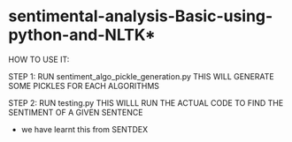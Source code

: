 # sentimental-analysis-Basic-using-python-and-NLTK*

HOW TO USE IT: 

STEP 1:
RUN sentiment_algo_pickle_generation.py 
THIS WILL GENERATE SOME PICKLES FOR EACH ALGORITHMS

STEP 2: 
RUN testing.py
THIS WILLL RUN THE ACTUAL CODE TO FIND THE SENTIMENT OF A GIVEN SENTENCE


* we have learnt this from SENTDEX
